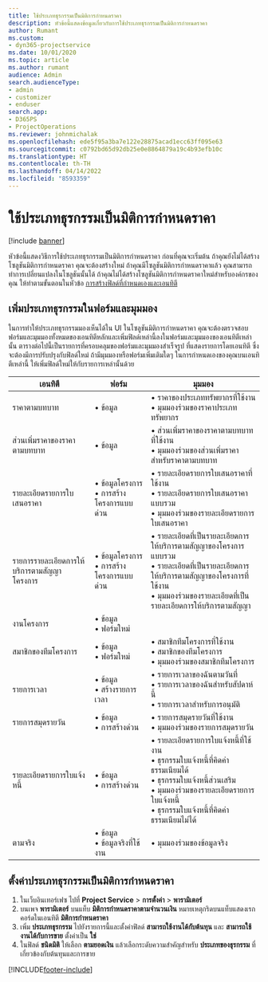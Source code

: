 ```yaml
---
title: ใช้ประเภทธุรกรรมเป็นมิติการกำหนดราคา
description: หัวข้อนี้แสดงข้อมูลเกี่ยวกับการใช้ประเภทธุรกรรมเป็นมิติการกำหนดราคา
author: Rumant
ms.custom:
- dyn365-projectservice
ms.date: 10/01/2020
ms.topic: article
ms.author: rumant
audience: Admin
search.audienceType:
- admin
- customizer
- enduser
search.app:
- D365PS
- ProjectOperations
ms.reviewer: johnmichalak
ms.openlocfilehash: ede5f95a3ba7e122e28875acad1ecc63ff095e63
ms.sourcegitcommit: c0792bd65d92db25e0e8864879a19c4b93efb10c
ms.translationtype: HT
ms.contentlocale: th-TH
ms.lasthandoff: 04/14/2022
ms.locfileid: "8593359"
---
```

# <a name="use-transaction-category-as-a-pricing-dimension"></a>ใช้ประเภทธุรกรรมเป็นมิติการกำหนดราคา

[!include [banner](../includes/psa-now-project-operations.md)]

หัวข้อนี้แสดงวิธีการใช้ประเภทธุรกรรมเป็นมิติการกำหนดราคา ก่อนที่คุณจะเริ่มต้น ถ้าคุณยังไม่ได้สร้างโซลูชันมิติการกำหนดราคา คุณจะต้องสร้างใหม่ ถ้าคุณมีโซลูชันมิติการกำหนดราคาแล้ว คุณสามารถทำการเปลี่ยนแปลงในโซลูชันนั้นได้ ถ้าคุณไม่ได้สร้างโซลูชันมิติการกำหนดราคาใหม่สำหรับองค์กรของคุณ ให้ทำตามขั้นตอนในหัวข้อ [การสร้างฟิลด์ที่กำหนดเองและเอนทิตี](create-custom-fields-entities.md)

## <a name="add-transaction-category-to-forms-and-views"></a>เพิ่มประเภทธุรกรรมในฟอร์มและมุมมอง
ในการทำให้ประเภทธุรกรรมมองเห็นได้ใน UI ในโซลูชันมิติการกำหนดราคา คุณจะต้องตรวจสอบฟอร์มและมุมมองทั้งหมดของเอนทิตีหลักและเพิ่มฟิลด์เหล่านี้ลงในฟอร์มและมุมมองของเอนทิตีเหล่านั้น
ตารางต่อไปนี้เป็นรายการที่ครอบคลุมของฟอร์มและมุมมองสำเร็จรูป ที่แสดงรายการโดยเอนทิตี ซึ่งจะต้องมีการปรับปรุงกับฟิลด์ใหม่ ถ้ามีมุมมองหรือฟอร์มเพิ่มเติมใดๆ ในการกำหนดเองของคุณบนเอนทิตีเหล่านี้ ให้เพิ่มฟิลด์ใหม่ให้กับรายการเหล่านั้นด้วย

|  เอนทิตี        | ฟอร์ม     |มุมมอง        |
| ------------------------------|---------------------------------|----------------------------------|
|  ราคาตามบทบาท|• ข้อมูล |• ราคาของประเภททรัพยากรที่ใช้งาน<br> • มุมมองร่วมของราคาประเภททรัพยากร|
|  ส่วนเพิ่มราคาของราคาตามบทบาท|• ข้อมูล|• ส่วนเพิ่มราคาของราคาตามบทบาทที่ใช้งาน<br>• มุมมองร่วมของส่วนเพิ่มราคาสำหรับราคาตามบทบาท|
|  รายละเอียดรายการใบเสนอราคา|• ข้อมูลโครงการ<br>• การสร้างโครงการแบบด่วน|• รายละเอียดรายการใบเสนอราคาที่ใช้งาน<br>• รายละเอียดรายการใบเสนอราคาแบบรวม<br>• มุมมองร่วมของรายละเอียดรายการใบเสนอราคา|
|  รายการรายละเอียดการให้บริการตามสัญญาโครงการ|• ข้อมูลโครงการ<br>• การสร้างโครงการแบบด่วน|• รายละเอียดที่เป็นรายละเอียดการให้บริการตามสัญญาของโครงการแบบรวม<br>• รายละเอียดที่เป็นรายละเอียดการให้บริการตามสัญญาของโครงการที่ใช้งาน<br>• มุมมองร่วมของรายละเอียดที่เป็นรายละเอียดการให้บริการตามสัญญา|
|  งานโครงการ|• ข้อมูล<br>• ฟอร์มใหม่||
|  สมาชิกของทีมโครงการ|• ข้อมูล<br>• ฟอร์มใหม่|• สมาชิกทีมโครงการที่ใช้งาน<br>• สมาชิกของทีมโครงการ<br>• มุมมองร่วมของสมาชิกทีมโครงการ|
|  รายการเวลา|• ข้อมูล<br>• สร้างรายการเวลา|• รายการเวลาของฉันตามวันที่<br>• รายการเวลาของฉันสำหรับสัปดาห์นี้<br>• รายการเวลาสำหรับการอนุมัติ|
|  รายการสมุดรายวัน|• ข้อมูล<br>• การสร้างด่วน|• รายการสมุดรายวันที่ใช้งาน<br>• มุมมองร่วมของรายการสมุดรายวัน|
|  รายละเอียดรายการใบแจ้งหนี้|• ข้อมูล<br>• การสร้างด่วน|• รายละเอียดรายการใบแจ้งหนี้ที่ใช้งาน<br>• ธุรกรรมใบแจ้งหนี้ที่คิดค่าธรรมเนียมได้<br>• ธุรกรรมใบแจ้งหนี้ส่วนเสริม<br>• มุมมองร่วมของรายละเอียดรายการใบแจ้งหนี้<br>• ธุรกรรมใบแจ้งหนี้ที่คิดค่าธรรมเนียมไม่ได้|
|  ตามจริง|• ข้อมูล<br>• ข้อมูลจริงที่ใช้งาน|• มุมมองร่วมของข้อมูลจริง|

## <a name="set-up-transaction-category-as-a-pricing-dimension"></a>ตั้งค่าประเภทธุรกรรมเป็นมิติการกำหนดราคา

1. ในเว็บอินเทอร์เฟซ ไปที่ **Project Service** > **การตั้งค่า** > **พารามิเตอร์** 
2. บนเพจ **พารามิเตอร์** บนแท็บ **มิติการกำหนดราคาตามจำนวนเงิน** หมายเหตุกริดบนแท็บแสดงเรกคอร์ดในเอนทิตี **มิติการกำหนดราคา**
3. เพิ่ม **ประเภทธุรกรรม** ไปยังรายการนี้และตั้งค่าฟิลด์ **สามารถใช้งานได้กับต้นทุน** และ **สามารถใช้งานได้กับการขาย** ตั้งค่าเป็น **ใช่**
4. ในฟิลด์ **ชนิดมิติ** ให้เลือก **ตามยอดเงิน** แล้วเลือกระดับความสำคัญสำหรับ **ประเภทของธุรกรรม** ที่เกี่ยวข้องกับต้นทุนและการขาย


[!INCLUDE[footer-include](../includes/footer-banner.md)]
